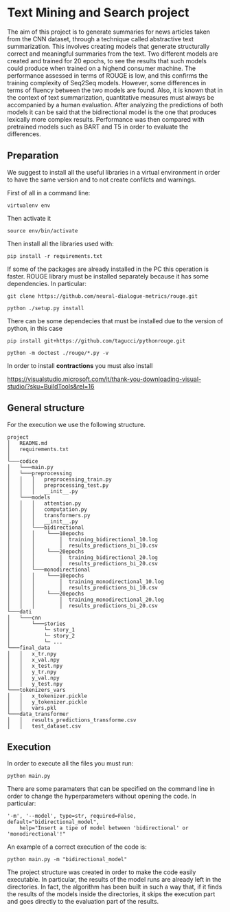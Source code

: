 # Text Mining and Search project

The aim of this project is to generate summaries for news articles taken from the CNN dataset, through a technique called abstractive text summarization. This involves creating models that generate structurally correct and meaningful summaries from the text. Two different models are created and trained for 20 epochs, to see the results that such models could produce when trained on a highend consumer machine. The performance assessed in terms of ROUGE is low, and this confirms the training complexity of Seq2Seq models. However, some differences in terms of fluency between the two models are found. Also, it is known that in the context of text summarization, quantitative measures must always be accompanied by a human evaluation. After analyzing the predictions of both models it can be said that the bidirectional model is the one that produces lexically more complex results. Performance was then compared with pretrained models such as BART and T5 in order to evaluate
the differences.

## Preparation

We suggest to install all the useful libraries in a virtual environment in order to have the same version and to not create confilcts and warnings.

First of all in a command line:

`virtualenv env`

Then activate it

`source env/bin/activate`

Then install all the libraries used with:

`pip install -r requirements.txt`

If some of the packages are already installed in the PC this operation is faster. ROUGE library must be installed separately because it has some dependencies. In particular:

`git clone https://github.com/neural-dialogue-metrics/rouge.git`

`python ./setup.py install`

There can be some dependecies that must be installed due to the version of python, in this case

`pip install git+https://github.com/tagucci/pythonrouge.git`

`python -m doctest ./rouge/*.py -v`

In order to install **contractions** you must also install 

https://visualstudio.microsoft.com/it/thank-you-downloading-visual-studio/?sku=BuildTools&rel=16  

## General structure

For the execution we use the following structure.

```
project
│   README.md
│   requirements.txt    
│
└───codice
│   └───main.py
│   └───preprocessing
│   │   │   preprocessing_train.py
│   │   │   preprocessing_test.py
│   │   │   __init__.py
│   └───models
│   │   │   attention.py
│   │   │   computation.py
│   │   │   transformers.py
│   │   │   __init__.py
│   │   └───bidirectional
│   │   │    └───10epochs
│   │   │        │  training_bidirectional_10.log
│   │   │        │  results_predictions_bi_10.csv
│   │   │    └───20epochs
│   │   │        │  training_bidirectional_20.log
│   │   │        │  results_predictions_bi_20.csv
│   │   └───monodirectional
│   │   │    └───10epochs
│   │   │        │  training_monodirectional_10.log
│   │   │        │  results_predictions_bi_10.csv
│   │   │    └───20epochs
│   │   │        │  training_monodirectional_20.log
│   │   │        │  results_predictions_bi_20.csv
└───dati
│   └───cnn
│       └───stories
│           └─ story_1
│           └─ story_2
│           └─ ...
└───final_data
│   │   x_tr.npy
│   │   x_val.npy
│   │   x_test.npy
│   │   y_tr.npy
│   │   y_val.npy
│   │   y_test.npy
└───tokenizers_vars
│   │   x_tokenizer.pickle
│   │   y_tokenizer.pickle
│   │   vars.pkl
└───data_transformer
│   │   results_predictions_transforme.csv
│   │   test_dataset.csv

```

## Execution

In order to execute all the files you must run:

`python main.py`

There are some paramaters that can be specified on the command line in order to change the hyperparameters without opening the code. In particular:

```
'-m', '--model', type=str, required=False, default="bidirectional_model",
    help="Insert a tipe of model between 'bidirectional' or 'monodirectional'!"
```

An example of a correct execution of the code is:

`python main.py -m "bidirectional_model"`

The project structure was created in order to make the code easily executable. In particular, the results of the model runs are already left in the directories. In fact, the algorithm has been built in such a way that, if it finds the results of the models inside the directories, it skips the execution part and goes directly to the evaluation part of the results. 